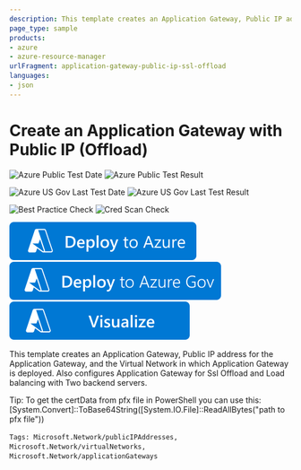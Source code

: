 ```yaml
---
description: This template creates an Application Gateway, Public IP address for the Application Gateway, and the Virtual Network in which Application Gateway is deployed. Also configures Application Gateway for Ssl Offload and Load balancing with Two backend servers. Note that you have to specify valid IPs for backend servers.
page_type: sample
products:
- azure
- azure-resource-manager
urlFragment: application-gateway-public-ip-ssl-offload
languages:
- json
---
```

# Create an Application Gateway with Public IP (Offload)

![Azure Public Test Date](https://azurequickstartsservice.blob.core.windows.net/badges/quickstarts/microsoft.network/application-gateway-public-ip-ssl-offload/PublicLastTestDate.svg)
![Azure Public Test Result](https://azurequickstartsservice.blob.core.windows.net/badges/quickstarts/microsoft.network/application-gateway-public-ip-ssl-offload/PublicDeployment.svg)

![Azure US Gov Last Test Date](https://azurequickstartsservice.blob.core.windows.net/badges/quickstarts/microsoft.network/application-gateway-public-ip-ssl-offload/FairfaxLastTestDate.svg)
![Azure US Gov Last Test Result](https://azurequickstartsservice.blob.core.windows.net/badges/quickstarts/microsoft.network/application-gateway-public-ip-ssl-offload/FairfaxDeployment.svg)

![Best Practice Check](https://azurequickstartsservice.blob.core.windows.net/badges/quickstarts/microsoft.network/application-gateway-public-ip-ssl-offload/BestPracticeResult.svg)
![Cred Scan Check](https://azurequickstartsservice.blob.core.windows.net/badges/quickstarts/microsoft.network/application-gateway-public-ip-ssl-offload/CredScanResult.svg)

[![Deploy to Azure](https://raw.githubusercontent.com/Azure/azure-quickstart-templates/master/1-CONTRIBUTION-GUIDE/images/deploytoazure.svg?sanitize=true)](https://portal.azure.com/#create/Microsoft.Template/uri/https%3A%2F%2Fraw.githubusercontent.com%2FAzure%2Fazure-quickstart-templates%2Fmaster%2Fquickstarts%2Fmicrosoft.network%2Fapplication-gateway-public-ip-ssl-offload%2Fazuredeploy.json)
[![Deploy to Azure US Gov](https://raw.githubusercontent.com/Azure/azure-quickstart-templates/master/1-CONTRIBUTION-GUIDE/images/deploytoazuregov.svg?sanitize=true)](https://portal.azure.us/#create/Microsoft.Template/uri/https%3A%2F%2Fraw.githubusercontent.com%2FAzure%2Fazure-quickstart-templates%2Fmaster%2Fquickstarts%2Fmicrosoft.network%2Fapplication-gateway-public-ip-ssl-offload%2Fazuredeploy.json)
[![Visualize](https://raw.githubusercontent.com/Azure/azure-quickstart-templates/master/1-CONTRIBUTION-GUIDE/images/visualizebutton.svg?sanitize=true)](http://armviz.io/#/?load=https%3A%2F%2Fraw.githubusercontent.com%2FAzure%2Fazure-quickstart-templates%2Fmaster%2Fquickstarts%2Fmicrosoft.network%2Fapplication-gateway-public-ip-ssl-offload%2Fazuredeploy.json)

This template creates an Application Gateway, Public IP address for the Application Gateway, and the Virtual Network in which Application Gateway is deployed. Also configures Application Gateway for Ssl Offload and Load balancing with Two backend servers.

Tip: To get the certData from pfx file in PowerShell you can use this: [System.Convert]::ToBase64String([System.IO.File]::ReadAllBytes("path to pfx file"))

`Tags: Microsoft.Network/publicIPAddresses, Microsoft.Network/virtualNetworks, Microsoft.Network/applicationGateways`

